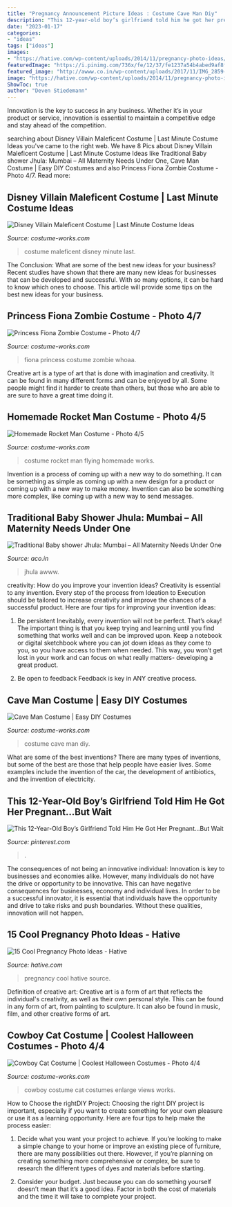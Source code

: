 ```yaml
---
title: "Pregnancy Announcement Picture Ideas : Costume Cave Man Diy"
description: "This 12-year-old boy’s girlfriend told him he got her pregnant…but wait"
date: "2023-01-17"
categories:
- "ideas"
tags: ["ideas"]
images:
- "https://hative.com/wp-content/uploads/2014/11/pregnancy-photo-ideas/10-cool-pregnancy-photo-ideas.jpg"
featuredImage: "https://i.pinimg.com/736x/fe/12/37/fe1237a54b4abed9af8f2e16b6b1623f.jpg"
featured_image: "http://awww.co.in/wp-content/uploads/2017/11/IMG_2859-768x1024.jpg"
image: "https://hative.com/wp-content/uploads/2014/11/pregnancy-photo-ideas/10-cool-pregnancy-photo-ideas.jpg"
ShowToc: true
author: "Deven Stiedemann"
---
```



Innovation is the key to success in any business. Whether it’s in your product or service, innovation is essential to maintain a competitive edge and stay ahead of the competition.

	

		
searching about Disney Villain Maleficent Costume | Last Minute Costume Ideas you've came to the right web. We have 8 Pics about Disney Villain Maleficent Costume | Last Minute Costume Ideas like Traditional Baby shower Jhula: Mumbai – All Maternity Needs Under One, Cave Man Costume | Easy DIY Costumes and also Princess Fiona Zombie Costume - Photo 4/7. Read more:
		
    
## Disney Villain Maleficent Costume | Last Minute Costume Ideas

<img loading=lazy src="https://photos.costume-works.com/full/maleficent206.jpg" onerror="this.onerror=null;this.src='https://tse1.mm.bing.net/th?id=OIP.7UjfFhh9owxmGZPNwo7G9gHaMp&amp;pid=15.1';" alt="Disney Villain Maleficent Costume | Last Minute Costume Ideas">

_Source: costume-works.com_

>costume maleficent disney minute last. 

	

The Conclusion: What are some of the best new ideas for your business?
Recent studies have shown that there are many new ideas for businesses that can be developed and successful. With so many options, it can be hard to know which ones to choose. This article will provide some tips on the best new ideas for your business.

    
## Princess Fiona Zombie Costume - Photo 4/7

<img loading=lazy src="http://photos.costume-works.com/full/princess_fiona_zombie5.jpg" onerror="this.onerror=null;this.src='https://tse3.mm.bing.net/th?id=OIP.BBkCZouNnmsz8lFNrBJVYgHaJ3&amp;pid=15.1';" alt="Princess Fiona Zombie Costume - Photo 4/7">

_Source: costume-works.com_

>fiona princess costume zombie whoaa. 

	

Creative art is a type of art that is done with imagination and creativity. It can be found in many different forms and can be enjoyed by all. Some people might find it harder to create than others, but those who are able to are sure to have a great time doing it.

    
## Homemade Rocket Man Costume - Photo 4/5

<img loading=lazy src="https://photos.costume-works.com/full/rocket_man4.jpg" onerror="this.onerror=null;this.src='https://tse3.mm.bing.net/th?id=OIP.h3XR0e-jfkqIxFvNBNOBkQHaLk&amp;pid=15.1';" alt="Homemade Rocket Man Costume - Photo 4/5">

_Source: costume-works.com_

>costume rocket man flying homemade works. 

	

Invention is a process of coming up with a new way to do something. It can be something as simple as coming up with a new design for a product or coming up with a new way to make money. Invention can also be something more complex, like coming up with a new way to send messages.

    
## Traditional Baby Shower Jhula: Mumbai – All Maternity Needs Under One

<img loading=lazy src="http://awww.co.in/wp-content/uploads/2017/11/IMG_2859-768x1024.jpg" onerror="this.onerror=null;this.src='https://tse4.mm.bing.net/th?id=OIP.ilvkmoLw7x9p_BFlkPsNhQHaJ4&amp;pid=15.1';" alt="Traditional Baby shower Jhula: Mumbai – All Maternity Needs Under One">

_Source: aco.in_

>jhula awww. 

	

creativity: How do you improve your invention ideas?
Creativity is essential to any invention. Every step of the process from Ideation to Execution should be tailored to increase creativity and improve the chances of a successful product. Here are four tips for improving your invention ideas:
1. Be persistent
Inevitably, every invention will not be perfect. That’s okay! The important thing is that you keep trying and learning until you find something that works well and can be improved upon. Keep a notebook or digital sketchbook where you can jot down ideas as they come to you, so you have access to them when needed. This way, you won’t get lost in your work and can focus on what really matters- developing a great product.

2. Be open to feedback
Feedback is key in ANY creative process.

    
## Cave Man Costume | Easy DIY Costumes

<img loading=lazy src="https://photos.costume-works.com/full/cave_man.jpg" onerror="this.onerror=null;this.src='https://tse2.mm.bing.net/th?id=OIP.drdI3OsZnV70LxXQ1oUawwHaNK&amp;pid=15.1';" alt="Cave Man Costume | Easy DIY Costumes">

_Source: costume-works.com_

>costume cave man diy. 

	

What are some of the best inventions?
There are many types of inventions, but some of the best are those that help people have easier lives. Some examples include the invention of the car, the development of antibiotics, and the invention of electricity.

    
## This 12-Year-Old Boy’s Girlfriend Told Him He Got Her Pregnant…But Wait

<img loading=lazy src="https://i.pinimg.com/736x/fe/12/37/fe1237a54b4abed9af8f2e16b6b1623f.jpg" onerror="this.onerror=null;this.src='https://tse1.mm.bing.net/th?id=OIP.90TCTEQaj8_qEsZfdLOpUAHaLG&amp;pid=15.1';" alt="This 12-Year-Old Boy’s Girlfriend Told Him He Got Her Pregnant…But Wait">

_Source: pinterest.com_

>. 

	

The consequences of not being an innovative individual:
Innovation is key to businesses and economies alike. However, many individuals do not have the drive or opportunity to be innovative. This can have negative consequences for businesses, economy and individual lives. In order to be a successful innovator, it is essential that individuals have the opportunity and drive to take risks and push boundaries. Without these qualities, innovation will not happen.

    
## 15 Cool Pregnancy Photo Ideas - Hative

<img loading=lazy src="https://hative.com/wp-content/uploads/2014/11/pregnancy-photo-ideas/10-cool-pregnancy-photo-ideas.jpg" onerror="this.onerror=null;this.src='https://tse4.mm.bing.net/th?id=OIP.lLAtw1pcUGdKBSrdUJPWJgHaLH&amp;pid=15.1';" alt="15 Cool Pregnancy Photo Ideas - Hative">

_Source: hative.com_

>pregnancy cool hative source. 

	

Definition of creative art:
Creative art is a form of art that reflects the individual's creativity, as well as their own personal style. This can be found in any form of art, from painting to sculpture. It can also be found in music, film, and other creative forms of art.

    
## Cowboy Cat Costume | Coolest Halloween Costumes - Photo 4/4

<img loading=lazy src="https://photos.costume-works.com/full/cowboy_cat3.jpg" onerror="this.onerror=null;this.src='https://tse1.mm.bing.net/th?id=OIP.y-i6h_YGUflArr6PqIvP5wHaJ3&amp;pid=15.1';" alt="Cowboy Cat Costume | Coolest Halloween Costumes - Photo 4/4">

_Source: costume-works.com_

>cowboy costume cat costumes enlarge views works. 

	

How to Choose the rightDIY Project:
Choosing the right DIY project is important, especially if you want to create something for your own pleasure or use it as a learning opportunity. Here are four tips to help make the process easier:
1. Decide what you want your project to achieve. If you’re looking to make a simple change to your home or improve an existing piece of furniture, there are many possibilities out there. However, if you’re planning on creating something more comprehensive or complex, be sure to research the different types of dyes and materials before starting.

2. Consider your budget. Just because you can do something yourself doesn’t mean that it’s a good idea. Factor in both the cost of materials and the time it will take to complete your project.

